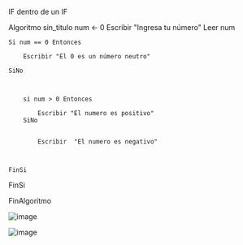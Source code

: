 IF dentro de un IF

Algoritmo sin_titulo
	num <- 0
	Escribir "Ingresa tu número"
	Leer num
	
	Si num == 0 Entonces
		
		Escribir "El 0 es un número neutro"
		
	SiNo
		
	
	
		si num > 0 Entonces
			
			Escribir "El numero es positivo"
		SiNo
		
			
			Escribir  "El numero es negativo"
		
		
		
	FinSi
FinSi
	
FinAlgoritmo

![image](https://user-images.githubusercontent.com/61428623/194728283-df690693-bc6e-424b-b3ca-80315aadb42d.png)

![image](https://user-images.githubusercontent.com/61428623/194728307-78e423c5-b01c-416b-8f30-72e58a6c78a3.png)



